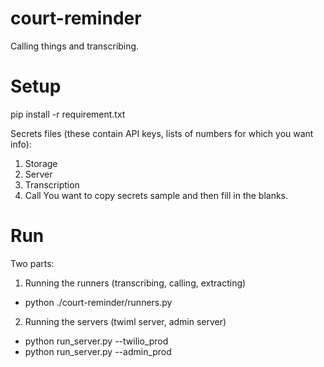 # court-reminder
Calling things and transcribing.

# Setup
pip install -r requirement.txt

Secrets files (these contain API keys, lists of numbers for which you want info):
  1. Storage
  2. Server
  3. Transcription
  4. Call
 You want to copy secrets sample and then fill in the blanks.

# Run
Two parts: 
1. Running the runners (transcribing, calling, extracting)
  - python ./court-reminder/runners.py
2. Running the servers (twiml server, admin server)
  - python run_server.py --twilio_prod
  - python run_server.py --admin_prod
